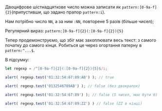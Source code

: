 Двоцифрове шістнадцяткове число можна записати як `pattern:[0-9a-f]{2}`(припустивши, що задано прапор `pattern:i`).

Нам потрібно число `NN`, а за ним `:NN`, повторене 5 разів (більше чисел);

Регулярний вираз: `pattern:[0-9a-f]{2}(:[0-9a-f]{2}){5}`

Тепер продемонструємо, що збіг має захоплювати весь текст: з самого початку до самого кінця. Робиться це через огортання патерну в `pattern:^...$`.

В підсумку:

```js run
let regexp = /^[0-9a-f]{2}(:[0-9a-f]{2}){5}$/i;

alert( regexp.test('01:32:54:67:89:AB') ); // true

alert( regexp.test('0132546789AB') ); // false (без двокрапок)

alert( regexp.test('01:32:54:67:89') ); // false (5 чисел, має бути 6)

alert( regexp.test('01:32:54:67:89:ZZ') ) // false (ZZ в кінці)
```
